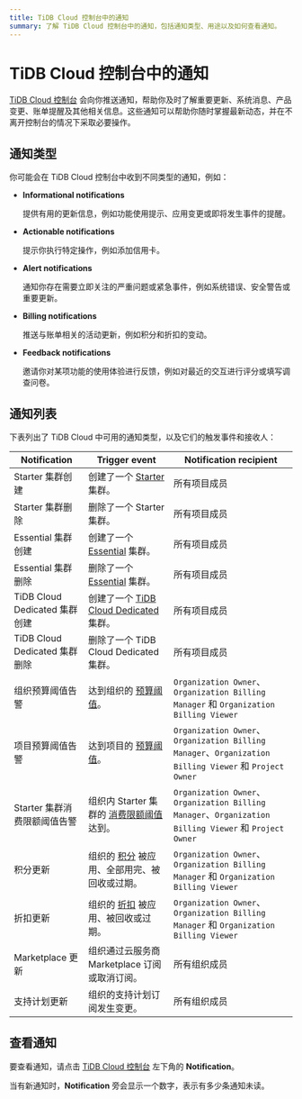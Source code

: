 ```yaml
---
title: TiDB Cloud 控制台中的通知
summary: 了解 TiDB Cloud 控制台中的通知，包括通知类型、用途以及如何查看通知。
---
```


# TiDB Cloud 控制台中的通知

[TiDB Cloud 控制台](https://tidbcloud.com/) 会向你推送通知，帮助你及时了解重要更新、系统消息、产品变更、账单提醒及其他相关信息。这些通知可以帮助你随时掌握最新动态，并在不离开控制台的情况下采取必要操作。

## 通知类型

你可能会在 TiDB Cloud 控制台中收到不同类型的通知，例如：

- **Informational notifications**

    提供有用的更新信息，例如功能使用提示、应用变更或即将发生事件的提醒。

- **Actionable notifications**

    提示你执行特定操作，例如添加信用卡。

- **Alert notifications**

    通知你存在需要立即关注的严重问题或紧急事件，例如系统错误、安全警告或重要更新。

- **Billing notifications**

    推送与账单相关的活动更新，例如积分和折扣的变动。

- **Feedback notifications**

    邀请你对某项功能的使用体验进行反馈，例如对最近的交互进行评分或填写调查问卷。

## 通知列表

下表列出了 TiDB Cloud 中可用的通知类型，以及它们的触发事件和接收人：

| Notification | Trigger event | Notification recipient |
| --- | --- | --- |
| Starter 集群创建 | 创建了一个 [Starter](/tidb-cloud/select-cluster-tier.md#tidb-cloud-serverless) 集群。 | 所有项目成员 |
| Starter 集群删除 | 删除了一个 Starter 集群。 | 所有项目成员 |
| Essential 集群创建 | 创建了一个 [Essential](/tidb-cloud/select-cluster-tier.md#essential) 集群。 | 所有项目成员 |
| Essential 集群删除 | 删除了一个 [Essential](/tidb-cloud/select-cluster-tier.md#essential) 集群。 | 所有项目成员 |
| TiDB Cloud Dedicated 集群创建 | 创建了一个 [TiDB Cloud Dedicated](/tidb-cloud/select-cluster-tier.md#tidb-cloud-dedicated) 集群。 | 所有项目成员 |
| TiDB Cloud Dedicated 集群删除 | 删除了一个 TiDB Cloud Dedicated 集群。 | 所有项目成员 |
| 组织预算阈值告警 | 达到组织的 [预算阈值](/tidb-cloud/tidb-cloud-budget.md)。 | `Organization Owner`、`Organization Billing Manager` 和 `Organization Billing Viewer` |
| 项目预算阈值告警 | 达到项目的 [预算阈值](/tidb-cloud/tidb-cloud-budget.md)。 | `Organization Owner`、`Organization Billing Manager`、`Organization Billing Viewer` 和 `Project Owner` |
| Starter 集群消费限额阈值告警 | 组织内 Starter 集群的 [消费限额阈值](/tidb-cloud/manage-serverless-spend-limit.md) 达到。 | `Organization Owner`、`Organization Billing Manager`、`Organization Billing Viewer` 和 `Project Owner` |
| 积分更新 | 组织的 [积分](/tidb-cloud/tidb-cloud-billing.md#credits) 被应用、全部用完、被回收或过期。 | `Organization Owner`、`Organization Billing Manager` 和 `Organization Billing Viewer` |
| 折扣更新 | 组织的 [折扣](/tidb-cloud/tidb-cloud-billing.md#discounts) 被应用、被回收或过期。 | `Organization Owner`、`Organization Billing Manager` 和 `Organization Billing Viewer` |
| Marketplace 更新 | 组织通过云服务商 Marketplace 订阅或取消订阅。 | 所有组织成员 |
| 支持计划更新 | 组织的支持计划订阅发生变更。 | 所有组织成员 |

## 查看通知

要查看通知，请点击 [TiDB Cloud 控制台](https://tidbcloud.com/) 左下角的 **Notification**。

当有新通知时，**Notification** 旁会显示一个数字，表示有多少条通知未读。